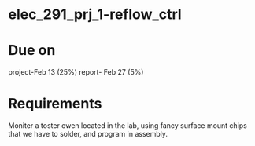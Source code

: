 # elec_291_prj_1-reflow_ctrl

# Due on 
  project-Feb 13 (25%)
  report- Feb 27  (5%)
   
 # Requirements
  Moniter a toster owen located in the lab, using fancy surface mount chips that we have to solder, and program in assembly. 
   
   
